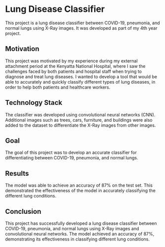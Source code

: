 # Lung Disease Classifier

This project is a lung disease classifier between COVID-19, pneumonia, and normal lungs using X-Ray images. It was developed as part of my 4th year project.

## Motivation

This project was motivated by my experience during my external attachment period at the Kenyatta National Hospital, where I saw the challenges faced by both patients and hospital staff when trying to diagnose and treat lung diseases. I wanted to develop a tool that would be able to accurately and quickly classify different types of lung diseases, in order to help both patients and healthcare workers.

## Technology Stack

The classifier was developed using convolutional neural networks (CNN). Additional images such as trees, cars, furniture, and buildings were also added to the dataset to differentiate the X-Ray images from other images.

## Goal

The goal of this project was to develop an accurate classifier for differentiating between COVID-19, pneumonia, and normal lungs.

## Results

The model was able to achieve an accuracy of 87% on the test set. This demonstrated the effectiveness of the model in accurately classifying the different lung conditions.

## Conclusion

This project has successfully developed a lung disease classifier between COVID-19, pneumonia, and normal lungs using X-Ray images and convolutional neural networks. The model achieved an accuracy of 87%, demonstrating its effectiveness in classifying different lung conditions.
